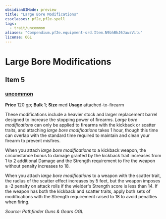 ```yaml
---
obsidianUIMode: preview
title: "Large Bore Modifications"
cssclasses: pf2e,pf2e-spell
tags:
  - trait/uncommon
aliases: "Compendium.pf2e.equipment-srd.Item.N9bhBhJ6JawzVitu"
license: OGL
---
```

# Large Bore Modifications
## Item 5
### [uncommon](uncommon "Uncommon Rarity Trait")


**Price** 120 gp; 
**Bulk** 1; **Size** med
**Usage** attached-to-firearm

These modifications include a heavier stock and larger replacement barrel designed to increase the stopping power of firearms. _Large bore modifications_ can only be applied to firearms with the kickback or scatter traits, and attaching _large bore modifications_ takes 1 hour, though this time can overlap with the standard time required to maintain and clean your firearm to prevent misfires.

When you attach _large bore modifications_ to a kickback weapon, the circumstance bonus to damage granted by the kickback trait increases from 1 to 2 additional Damage and the Strength requirement to fire the weapon without penalty increases to 18.

When you attach _large bore modifications_ to a weapon with the scatter trait, the radius of the scatter effect increases by 5 feet, but the weapon imposes a -2 penalty on attack rolls if the wielder's Strength score is less than 14. If the weapon has both the kickback and scatter traits, apply both sets of modifications with the Strength requirement raised to 18 to avoid penalties when firing.

*Source: Pathfinder Guns & Gears*
*OGL*